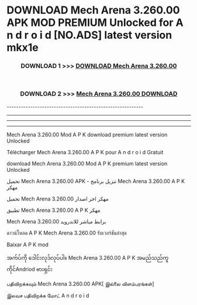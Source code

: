 # DOWNLOAD Mech Arena 3.260.00  APK MOD PREMIUM Unlocked for A n d r o i d [NO.ADS] latest version mkx1e 



<div align="center">

<h3>DOWNLOAD 1 >>> <a href="https://getmod2.web.app/?judul=Mech Arena 3.260.00 ">DOWNLOAD Mech Arena 3.260.00 </a></h3><br>

<h3>DOWNLOAD 2 >>> <a href="https://getmod2.web.app/?judul=Mech Arena 3.260.00 ">Mech Arena 3.260.00  DOWNLOAD </a></h3>

</div>
----------------------------------------------------------

----------------------------------------------------------

----------------------------------------------------------

----------------------------------------------------------

Mech Arena 3.260.00  Mod A P K download premium latest version Unlocked

Télécharger Mech Arena 3.260.00  A P K pour A n d r o i d Gratuit

download Mech Arena 3.260.00  Mod A P K premium latest version Unlocked

تحميل Mech Arena 3.260.00  APK - تنزيل برنامج Mech Arena 3.260.00  A P K مهكر

تحميل Mech Arena 3.260.00  مهكر اخر اصدار

تطبيق Mech Arena 3.260.00  A P K مهكر

Mech Arena 3.260.00  برابط مباشر للاندرويد

ดาวน์โหลด A P K Mech Arena 3.260.00  รับเวอร์ชันล่าสุด

Baixar A P K mod

အက်ပ်ကို ဒေါင်းလုဒ်လုပ်ပါ။ Mech Arena 3.260.00  A P K အမည်သည်ကူကိုင်Andriod ဗားရှင်း

பதிவிறக்கவும் Mech Arena 3.260.00  APK[ இல்லை விளம்பரங்கள்] 
 
இலவச பதிவிறக்க மோட் A n d r o i d



